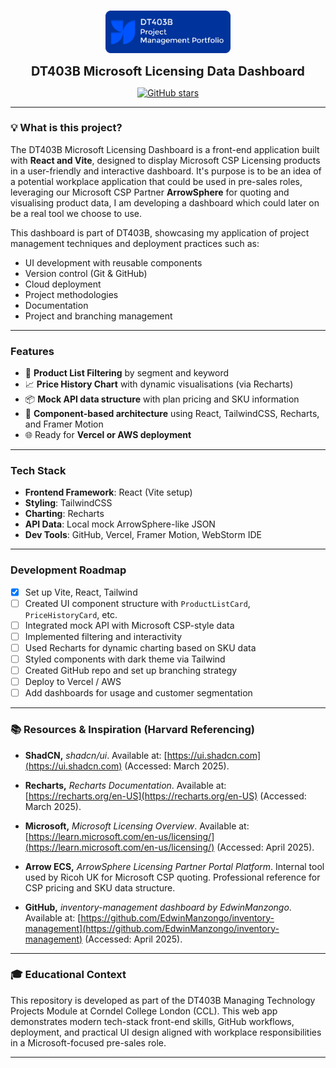 <p align="center">
    <br />
        <img src="https://github.com/swiifu/dt403b/blob/main/Projectmanagementportfolio.png" width="200" alt=""/>
    <br />
</p>
<p align="center"><strong style="font-size: 20px;">DT403B Microsoft Licensing Data Dashboard</strong></p>
<p align="center" style="display: flex; justify-content: center; align-items: center;">
    <a href="https://github.com/swiifu/DT403B/stargazers">
        <img src="https://img.shields.io/github/stars/swiifu/DT403B?style=social" alt="GitHub stars"/>
    </a>
</p>

---

### 💡 What is this project?
The DT403B Microsoft Licensing Dashboard is a front-end application built with **React and Vite**, designed to display Microsoft CSP Licensing products in a user-friendly and interactive dashboard. It's purpose is to be an idea of a potential workplace application that could be used in pre-sales roles, leveraging our Microsoft CSP Partner **ArrowSphere** for quoting and visualising product data, I am developing a dashboard which could later on be a real tool we choose to use.

This dashboard is part of DT403B, showcasing my application of project management techniques and deployment practices such as:
- UI development with reusable components
- Version control (Git & GitHub)
- Cloud deployment
- Project methodologies
- Documentation
- Project and branching management

---

###  Features
- 🛒 **Product List Filtering** by segment and keyword
- 📈 **Price History Chart** with dynamic visualisations (via Recharts)
- 📦 **Mock API data structure** with plan pricing and SKU information
- 🧠 **Component-based architecture** using React, TailwindCSS, Recharts, and Framer Motion
- 🌐 Ready for **Vercel or AWS deployment**

---

### Tech Stack
- **Frontend Framework**: React (Vite setup)
- **Styling**: TailwindCSS
- **Charting**: Recharts
- **API Data**: Local mock ArrowSphere-like JSON
- **Dev Tools**: GitHub, Vercel, Framer Motion, WebStorm IDE

---

### Development Roadmap

- [x] Set up Vite, React, Tailwind
- [ ] Created UI component structure with `ProductListCard`, `PriceHistoryCard`, etc.
- [ ] Integrated mock API with Microsoft CSP-style data
- [ ] Implemented filtering and interactivity
- [ ] Used Recharts for dynamic charting based on SKU data
- [ ] Styled components with dark theme via Tailwind
- [ ] Created GitHub repo and set up branching strategy
- [ ] Deploy to Vercel / AWS
- [ ] Add dashboards for usage and customer segmentation

---

### 📚 Resources & Inspiration (Harvard Referencing)

- **ShadCN,** *shadcn/ui*. Available at: [https://ui.shadcn.com](https://ui.shadcn.com) (Accessed: March 2025).


- **Recharts,** *Recharts Documentation*. Available at: [https://recharts.org/en-US](https://recharts.org/en-US) (Accessed: March 2025).


- **Microsoft,** *Microsoft Licensing Overview*. Available at: [https://learn.microsoft.com/en-us/licensing/](https://learn.microsoft.com/en-us/licensing/) (Accessed: April 2025).


- **Arrow ECS,** *ArrowSphere Licensing Partner Portal Platform*. Internal tool used by Ricoh UK for Microsoft CSP quoting. Professional reference for CSP pricing and SKU data structure.


- **GitHub,** *inventory-management dashboard by EdwinManzongo*. Available at: [https://github.com/EdwinManzongo/inventory-management](https://github.com/EdwinManzongo/inventory-management) (Accessed: April 2025).
---

### 🎓 Educational Context
This repository is developed as part of the DT403B Managing Technology Projects Module at Corndel College London (CCL). This web app demonstrates modern tech-stack front-end skills, GitHub workflows, deployment, and practical UI design aligned with workplace responsibilities in a Microsoft-focused pre-sales role.

---